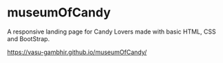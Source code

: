 # museumOfCandy
A responsive landing page for Candy Lovers made with basic HTML, CSS and BootStrap.

https://vasu-gambhir.github.io/museumOfCandy/
